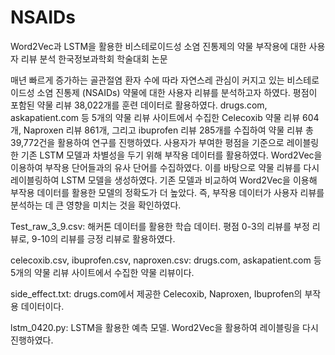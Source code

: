# NSAIDs
Word2Vec과 LSTM을 활용한 비스테로이드성 소염 진통제의 약물 부작용에 대한 사용자 리뷰 분석
한국정보과학회 학술대회 논문

매년 빠르게 증가하는 골관절염 환자 수에 따라 자연스레 관심이 커지고 있는 비스테로이드성 소염 진통제 (NSAIDs) 약물에 대한 사용자 리뷰를 분석하고자 하였다.
평점이 포함된 약물 리뷰 38,022개를 훈련 데이터로 활용하였다.
drugs.com, askapatient.com 등 5개의 약물 리뷰 사이트에서 수집한 Celecoxib 약물 리뷰 604개, Naproxen 리뷰 861개, 그리고 ibuprofen 리뷰 285개를 수집하여 약물 리뷰 총 39,772건을 활용하여 연구를 진행하였다.
사용자가 부여한 평점을 기준으로 레이블링한 기존 LSTM 모델과 차별성을 두기 위해 부작용 데이터를 활용하였다.
Word2Vec을 이용하여 부작용 단어들과의 유사 단어를 수집하였다.
이를 바탕으로 약물 리뷰를 다시 레이블링하여 LSTM 모델을 생성하였다.
기존 모델과 비교하여 Word2Vec을 이용해 부작용 데이터를 활용한 모델의 정확도가 더 높았다.
즉, 부작용 데이터가 사용자 리뷰를 분석하는 데 큰 영향을 미치는 것을 확인하였다.



Test_raw_3_9.csv: 해커톤 데이터를 활용한 학습 데이터. 평점 0-3의 리뷰를 부정 리뷰로, 9-10의 리뷰를 긍정 리뷰로 활용하였다.

celecoxib.csv, ibuprofen.csv, naproxen.csv: drugs.com, askapatient.com 등 5개의 약물 리뷰 사이트에서 수집한 약물 리뷰이다.

side_effect.txt: drugs.com에서 제공한 Celecoxib, Naproxen, Ibuprofen의 부작용 데이터이다.

lstm_0420.py: LSTM을 활용한 예측 모델. Word2Vec을 활용하여 레이블링을 다시 진행하였다.

